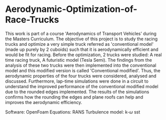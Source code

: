 # Aerodynamic-Optimization-of-Race-Trucks

This work is part of a course 'Aerodynamics of Transport Vehicles' during the Masters Curriculum. The objective of this project is to study the racing trucks and optimize a very simple truck referred as 'conventional model' (made up purely by 2 cuboids) such that it is aerodynamically efficient and would be fit for racing. Before the optimization, 2 trucks were studied: A real time racing truck, A futuristic model (Tesla Semi). The findings from the analysis of these two trucks were then implemented into the conventional model and this modified version is called 'Conventional modified'. Thus, the aerodynamic properties of the four trucks were considered, analysed and discussed. Furthermore, lap-time simulations were done in a circuit to understand the improved performance of the conventional modified model due to the rounded edges implemented. The results of the simulations confirms how the rounding the edges and plane roofs can help and improves the aerodynamic efficiency. 

Software: OpenFoam
Equations: RANS
Turbulence model: k-$\omega$ sst
